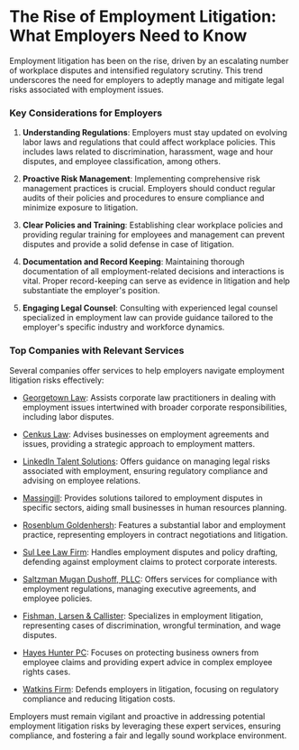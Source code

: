 # The Rise of Employment Litigation: What Employers Need to Know

Employment litigation has been on the rise, driven by an escalating number of workplace disputes and intensified regulatory scrutiny. This trend underscores the need for employers to adeptly manage and mitigate legal risks associated with employment issues.

### Key Considerations for Employers

1. **Understanding Regulations**: Employers must stay updated on evolving labor laws and regulations that could affect workplace policies. This includes laws related to discrimination, harassment, wage and hour disputes, and employee classification, among others.

2. **Proactive Risk Management**: Implementing comprehensive risk management practices is crucial. Employers should conduct regular audits of their policies and procedures to ensure compliance and minimize exposure to litigation.

3. **Clear Policies and Training**: Establishing clear workplace policies and providing regular training for employees and management can prevent disputes and provide a solid defense in case of litigation.

4. **Documentation and Record Keeping**: Maintaining thorough documentation of all employment-related decisions and interactions is vital. Proper record-keeping can serve as evidence in litigation and help substantiate the employer's position.

5. **Engaging Legal Counsel**: Consulting with experienced legal counsel specialized in employment law can provide guidance tailored to the employer's specific industry and workforce dynamics.

### Top Companies with Relevant Services

Several companies offer services to help employers navigate employment litigation risks effectively:

- [Georgetown Law](/dir/georgetown_law): Assists corporate law practitioners in dealing with employment issues intertwined with broader corporate responsibilities, including labor disputes.

- [Cenkus Law](/dir/cenkus_law): Advises businesses on employment agreements and issues, providing a strategic approach to employment matters.

- [LinkedIn Talent Solutions](/dir/linkedin_talent_solutions): Offers guidance on managing legal risks associated with employment, ensuring regulatory compliance and advising on employee relations.

- [Massingill](/dir/massingill): Provides solutions tailored to employment disputes in specific sectors, aiding small businesses in human resources planning.

- [Rosenblum Goldenhersh](/dir/rosenblum_goldenhersh): Features a substantial labor and employment practice, representing employers in contract negotiations and litigation.

- [Sul Lee Law Firm](/dir/sul_lee_law_firm): Handles employment disputes and policy drafting, defending against employment claims to protect corporate interests.

- [Saltzman Mugan Dushoff, PLLC](/dir/saltzman_mugan_dushoff_pllc): Offers services for compliance with employment regulations, managing executive agreements, and employee policies.

- [Fishman, Larsen & Callister](/dir/fishman_larsen__callister): Specializes in employment litigation, representing cases of discrimination, wrongful termination, and wage disputes.

- [Hayes Hunter PC](/dir/hayes_hunter_pc): Focuses on protecting business owners from employee claims and providing expert advice in complex employee rights cases.

- [Watkins Firm](/dir/watkins_firm): Defends employers in litigation, focusing on regulatory compliance and reducing litigation costs.

Employers must remain vigilant and proactive in addressing potential employment litigation risks by leveraging these expert services, ensuring compliance, and fostering a fair and legally sound workplace environment.